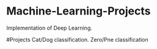# Machine-Learning-Projects
Implementation of Deep Learning.

#Projects
Cat/Dog classification.
Zero/Pne classification
